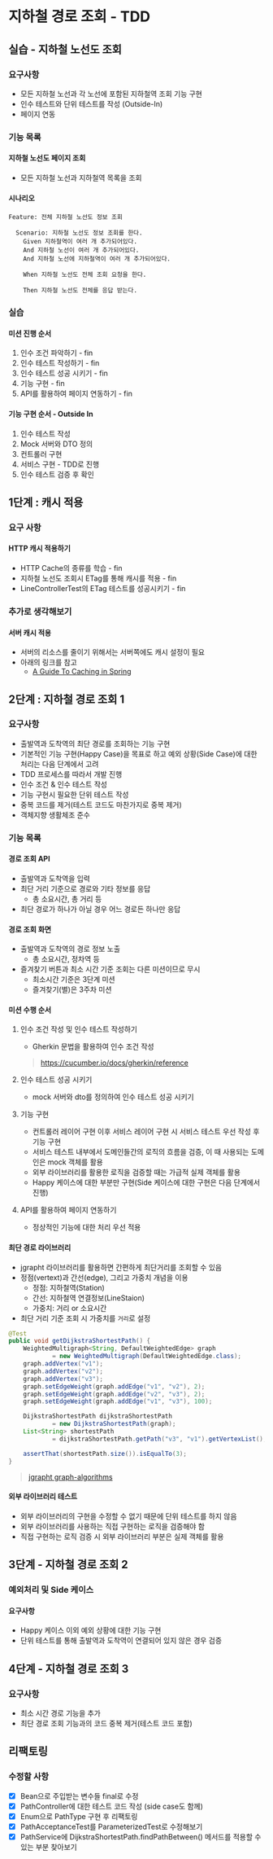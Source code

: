# 지하철 경로 조회 - TDD

## 실습 - 지하철 노선도 조회

### 요구사항

- 모든 지하철 노선과 각 노선에 포함된 지하철역 조회 기능 구현
- 인수 테스트와 단위 테스트를 작성 (Outside-In)
- 페이지 연동



### 기능 목록

#### 지하철 노선도 페이지 조회

- 모든 지하철 노선과 지하철역 목록을 조회



#### 시나리오

```
Feature: 전체 지하철 노선도 정보 조회

  Scenario: 지하철 노선도 정보 조회를 한다.
    Given 지하철역이 여러 개 추가되어있다.
    And 지하철 노선이 여러 개 추가되어있다.
    And 지하철 노선에 지하철역이 여러 개 추가되어있다.
    
    When 지하철 노선도 전체 조회 요청을 한다.
    
    Then 지하철 노선도 전체를 응답 받는다.
```



### 실습

#### 미션 진행 순서

1. 인수 조건 파악하기 - fin
2. 인수 테스트 작성하기 - fin
3. 인수 테스트 성공 시키기 - fin
4. 기능 구현 - fin
5. API를 활용하여 페이지 연동하기 - fin



#### 기능 구현 순서 - Outside In

1. 인수 테스트 작성
2. Mock 서버와 DTO 정의
3. 컨트롤러 구현
4. 서비스 구현 - TDD로 진행
5. 인수 테스트 검증 후 확인



## 1단계 : 캐시 적용

### 요구 사항

#### HTTP 캐시 적용하기

- HTTP Cache의 종류를 학습 - fin
- 지하철 노선도 조회시 ETag를 통해 캐시를 적용 - fin
- LineControllerTest의 ETag 테스트를 성공시키기 - fin


### 추가로 생각해보기

#### 서버 캐시 적용

- 서버의 리소스를 줄이기 위해서는 서버쪽에도 캐시 설정이 필요
- 아래의 링크를 참고
  - [A Guide To Caching in Spring](https://www.baeldung.com/spring-cache-tutorial)



## 2단계 : 지하철 경로 조회 1

### 요구사항

- 출발역과 도착역의 최단 경로를 조회하는 기능 구현
- 기본적인 기능 구현(Happy Case)을 목표로 하고 예외 상황(Side Case)에 대한 처리는 다음 단계에서 고려
- TDD 프로세스를 따라서 개발 진행
- 인수 조건 & 인수 테스트 작성
- 기능 구현시 필요한 단위 테스트 작성
- 중복 코드를 제거(테스트 코드도 마찬가지로 중복 제거)
- 객체지향 생활체조 준수



### 기능 목록

#### 경로 조회 API

- 출발역과 도착역을 입력
- 최단 거리 기준으로 경로와 기타 정보를 응답
  - 총 소요시간, 총 거리 등
- 최단 경로가 하나가 아닐 경우 어느 경로든 하나만 응답



#### 경로 조회 화면

- 출발역과 도착역의 경로 정보 노출
  - 총 소요시간, 정차역 등
- 즐겨찾기 버튼과 최소 시간 기준 조회는 다른 미션이므로 무시
  - 최소시간 기준은 3단계 미션
  - 즐겨찾기(별)은 3주차 미션



#### 미션 수행 순서

1. 인수 조건 작성 및 인수 테스트 작성하기

   - Gherkin 문법을 활용하여 인수 조건 작성

   >  https://cucumber.io/docs/gherkin/reference

2. 인수 테스트 성공 시키기

   - mock 서버와 dto를 정의하여 인수 테스트 성공 시키기

3. 기능 구현
   - 컨트롤러 레이어 구현 이후 서비스 레이어 구현 시 서비스 테스트 우선 작성 후 기능 구현
   - 서비스 테스트 내부에서 도메인들간의 로직의 흐름을 검증, 이 때 사용되는 도메인은 mock 객체를 활용
   - 외부 라이브러리를 활용한 로직을 검증할 때는 가급적 실제 객체를 활용
   - Happy 케이스에 대한 부분만 구현(Side 케이스에 대한 구현은 다음 단계에서 진행)
4. API를 활용하여 페이지 연동하기
   
   - 정상적인 기능에 대한 처리 우선 적용



#### 최단 경로 라이브러리

- jgrapht 라이브러리를 활용하면 간편하게 최단거리를 조회할 수 있음
- 정점(vertext)과 간선(edge), 그리고 가중치 개념을 이용
  - 정점: 지하철역(Station)
  - 간선: 지하철역 연결정보(LineStaion)
  - 가중치: 거리 or 소요시간
- 최단 거리 기준 조회 시 가중치를 `거리`로 설정

``` java
@Test
public void getDijkstraShortestPath() {
    WeightedMultigraph<String, DefaultWeightedEdge> graph
            = new WeightedMultigraph(DefaultWeightedEdge.class);
    graph.addVertex("v1");
    graph.addVertex("v2");
    graph.addVertex("v3");
    graph.setEdgeWeight(graph.addEdge("v1", "v2"), 2);
    graph.setEdgeWeight(graph.addEdge("v2", "v3"), 2);
    graph.setEdgeWeight(graph.addEdge("v1", "v3"), 100);

    DijkstraShortestPath dijkstraShortestPath
            = new DijkstraShortestPath(graph);
    List<String> shortestPath 
            = dijkstraShortestPath.getPath("v3", "v1").getVertexList();

    assertThat(shortestPath.size()).isEqualTo(3);
}
```

> [jgrapht graph-algorithms](https://jgrapht.org/guide/UserOverview#graph-algorithms)



#### 외부 라이브러리 테스트

- 외부 라이브러리의 구현을 수정할 수 없기 때문에 단위 테스트를 하지 않음
- 외부 라이브러리를 사용하는 직접 구현하는 로직을 검증해야 함
- 직접 구현하는 로직 검증 시 외부 라이브러리 부분은 실제 객체를 활용



## 3단계 - 지하철 경로 조회 2

### 예외처리 및 Side 케이스

#### 요구사항

- Happy 케이스 이외 예외 상황에 대한 기능 구현
- 단위 테스트를 통해 출발역과 도착역이 연결되어 있지 않은 경우 검증



## 4단계 - 지하철 경로 조회 3

### 요구사항

- 최소 시간 경로 기능을 추가
- 최단 경로 조회 기능과의 코드 중복 제거(테스트 코드 포함)



## 리팩토링

### 수정할 사항

- [x] Bean으로 주입받는 변수들 final로 수정
- [x] PathController에 대한 테스트 코드 작성 (side case도 함께)
- [x] Enum으로 PathType 구현 후 리팩토링
- [x] PathAcceptanceTest를 ParameterizedTest로 수정해보기
- [x] PathService에 DijkstraShortestPath.findPathBetween() 메서드를 적용할 수 있는 부분 찾아보기